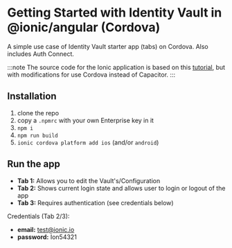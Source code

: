 # Getting Started with Identity Vault in @ionic/angular (Cordova)

A simple use case of Identity Vault starter app (tabs) on Cordova. Also includes Auth Connect.

:::note
The source code for the Ionic application is based on this [tutorial](https://github.com/ionic-team/getting-started-iv-angular), but with modifications for use Cordova instead of Capacitor.
:::

## Installation

1. clone the repo
2. copy a `.npmrc` with your own Enterprise key in it
3. `npm i`
4. `npm run build`
5. `ionic cordova platform add ios` (and/or `android`)

## Run the app

- **Tab 1:** Allows you to edit the Vault's/Configuration
- **Tab 2:** Shows current login state and allows user to login or logout of the app
- **Tab 3:** Requires authentication (see credentials below)

Credentials (Tab 2/3):

- **email:** test@ionic.io
- **password:** Ion54321
